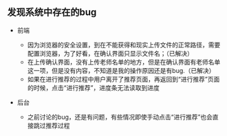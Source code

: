 ## 发现系统中存在的bug
+ 前端
  + 因为浏览器的安全设置，到在不能获得和现实上传文件的正常路径，需要配置浏览器，为了好看，在确认界面只显示文件名；（已解决）
  + 在上传确认界面，没有上传老师名单的地方，但是在确认界面有老师名单这一项，但是没有内容，不知道是我的操作原因还是有bug.（已解决）
  + 如果在进行推荐的过程中用户离开了推荐页面，再返回到“进行推荐”页面的时候，点击“进行推荐”，进度条无法读取到进度

+ 后台
  + 之前讨论的bug，还是有问题，有些情况即使手动点击“进行推荐”也会直接跳过推荐过程
